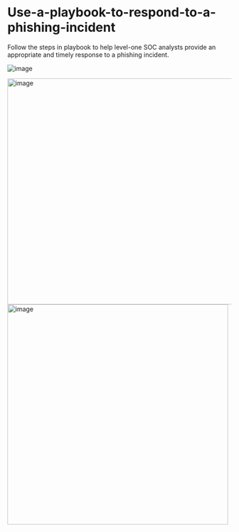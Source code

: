 # Use-a-playbook-to-respond-to-a-phishing-incident
Follow the steps in playbook to help level-one SOC analysts provide an appropriate and timely response to a phishing incident.

![image](https://github.com/jli149/Use-a-playbook-to-respond-to-a-phishing-incident/assets/52467584/7f82ba91-1f67-4b2a-998f-36923d709571)

<img width="509" alt="image" src="https://github.com/jli149/Use-a-playbook-to-respond-to-a-phishing-incident/assets/52467584/a514025c-9e00-4fdc-8677-8384344fbf2b">

<img width="496" alt="image" src="https://github.com/jli149/Use-a-playbook-to-respond-to-a-phishing-incident/assets/52467584/45479ee7-53dc-471e-8d37-6b8e163e45ed">
